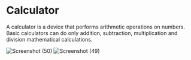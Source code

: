 # Calculator
A calculator is a device that performs arithmetic operations on numbers. Basic calculators can do only addition, subtraction, multiplication and division mathematical calculations.


![Screenshot (50)](https://user-images.githubusercontent.com/89139455/204118987-7aaa68a3-2333-42a2-8c76-0e6e83ffbb8e.png)
![Screenshot (49)](https://user-images.githubusercontent.com/89139455/204118989-ea1e9c9f-17c9-4b13-a0b1-cd3650cff5bb.png)
